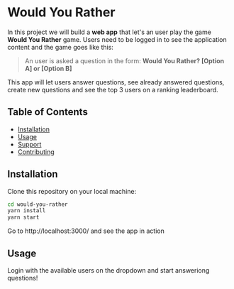 # Would You Rather

In this project we will build a **web app** that let's an user play the game **Would You Rather** game. Users need to be logged in to see the application content and the game goes like this:

> An user is asked a question in the form: **Would You Rather? [Option A] or [Option B]**

This app will let users answer questions, see already answered questions, create new questions and see the top 3 users on a ranking leaderboard.

## Table of Contents

- [Installation](#installation)
- [Usage](#usage)
- [Support](#support)
- [Contributing](#contributing)

## Installation

Clone this repository on your local machine:

```sh
cd would-you-rather
yarn install
yarn start
```

Go to http://localhost:3000/ and see the app in action

## Usage

Login with the available users on the dropdown and start answeriong questions!
